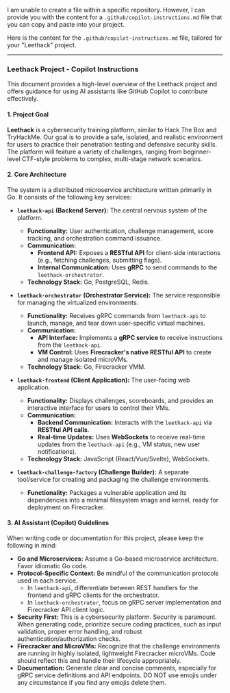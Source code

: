 I am unable to create a file within a specific repository. However, I can provide you with the content for a `.github/copilot-instructions.md` file that you can copy and paste into your project.

Here is the content for the `.github/copilot-instructions.md` file, tailored for your "Leethack" project.

***

### Leethack Project - Copilot Instructions

This document provides a high-level overview of the Leethack project and offers guidance for using AI assistants like GitHub Copilot to contribute effectively.

#### 1. Project Goal

**Leethack** is a cybersecurity training platform, similar to Hack The Box and TryHackMe. Our goal is to provide a safe, isolated, and realistic environment for users to practice their penetration testing and defensive security skills. The platform will feature a variety of challenges, ranging from beginner-level CTF-style problems to complex, multi-stage network scenarios.

#### 2. Core Architecture

The system is a distributed microservice architecture written primarily in Go. It consists of the following key services:

* **`leethack-api` (Backend Server):** The central nervous system of the platform.
    * **Functionality:** User authentication, challenge management, score tracking, and orchestration command issuance.
    * **Communication:**
        * **Frontend API:** Exposes a **RESTful API** for client-side interactions (e.g., fetching challenges, submitting flags).
        * **Internal Communication:** Uses **gRPC** to send commands to the `leethack-orchestrator`.
    * **Technology Stack:** Go, PostgreSQL, Redis.

* **`leethack-orchestrator` (Orchestrator Service):** The service responsible for managing the virtualized environments.
    * **Functionality:** Receives gRPC commands from `leethack-api` to launch, manage, and tear down user-specific virtual machines.
    * **Communication:**
        * **API Interface:** Implements a **gRPC service** to receive instructions from the `leethack-api`.
        * **VM Control:** Uses **Firecracker's native RESTful API** to create and manage isolated microVMs.
    * **Technology Stack:** Go, Firecracker VMM.

* **`leethack-frontend` (Client Application):** The user-facing web application.
    * **Functionality:** Displays challenges, scoreboards, and provides an interactive interface for users to control their VMs.
    * **Communication:**
        * **Backend Communication:** Interacts with the `leethack-api` via **RESTful API calls**.
        * **Real-time Updates:** Uses **WebSockets** to receive real-time updates from the `leethack-api` (e.g., VM status, new user notifications).
    * **Technology Stack:** JavaScript (React/Vue/Svelte), WebSockets.

* **`leethack-challenge-factory` (Challenge Builder):** A separate tool/service for creating and packaging the challenge environments.
    * **Functionality:** Packages a vulnerable application and its dependencies into a minimal filesystem image and kernel, ready for deployment on Firecracker.

#### 3. AI Assistant (Copilot) Guidelines

When writing code or documentation for this project, please keep the following in mind:

* **Go and Microservices:** Assume a Go-based microservice architecture. Favor idiomatic Go code.
* **Protocol-Specific Context:** Be mindful of the communication protocols used in each service.
    * In `leethack-api`, differentiate between REST handlers for the frontend and gRPC clients for the orchestrator.
    * In `leethack-orchestrator`, focus on gRPC server implementation and Firecracker API client logic.
* **Security First:** This is a cybersecurity platform. Security is paramount. When generating code, prioritize secure coding practices, such as input validation, proper error handling, and robust authentication/authorization checks.
* **Firecracker and MicroVMs:** Recognize that the challenge environments are running in highly isolated, lightweight Firecracker microVMs. Code should reflect this and handle their lifecycle appropriately.
* **Documentation:** Generate clear and concise comments, especially for gRPC service definitions and API endpoints. DO NOT use emojis under any circumstance if you find any emojis delete them.
